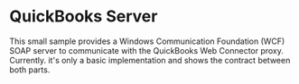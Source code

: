 # QuickBooks Server
This small sample provides a Windows Communication Foundation (WCF) SOAP server to communicate with the QuickBooks Web Connector proxy. Currently. it's only a basic implementation and shows the contract between both parts.
